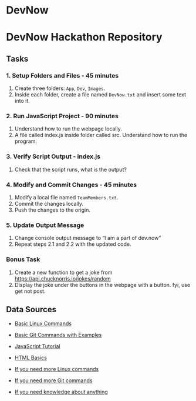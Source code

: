 # DevNow
# DevNow Hackathon Repository

## Tasks

### 1. Setup Folders and Files - 45 minutes
1. Create three folders: `App`, `Dev`, `Images`.
2. Inside each folder, create a file named `DevNow.txt` and insert some text into it.

### 2. Run JavaScript Project - 90 minutes
1. Understand how to run the webpage locally.
2. A file called index.js inside folder called src. Understand how to run the program.

### 3. Verify Script Output - index.js
1. Check that the script runs, what is the output? 

### 4. Modify and Commit Changes - 45 minutes
1. Modify a local file named `TeamMembers.txt`.
2. Commit the changes locally.
3. Push the changes to the origin.

### 5. Update Output Message
1. Change console output message to “I am a part of dev.now”
2. Repeat steps 2.1 and 2.2 with the updated code.


### Bonus Task
1. Create a new function to get a joke from https://api.chucknorris.io/jokes/random
2. Display the joke under the buttons in the webpage with a button.
                                                              fyi, use get not post.

## Data Sources

- [Basic Linux Commands](https://www.geeksforgeeks.org/basic-linux-commands/)
- [Basic Git Commands with Examples](https://www.geeksforgeeks.org/basic-git-commands-with-examples/)
- [JavaScript Tutorial](https://www.w3schools.com/js/)
- [HTML Basics](https://www.w3schools.com/html/html_basic.asp)


- [If you need more Linux commands](https://letmegooglethat.com/?q=Basic+Linux+Commands)
- [If you need more Git commands](https://letmegooglethat.com/?q=Basic+Git+Commands)
- [If you need knowledge about anything](https://www.google.com/)
